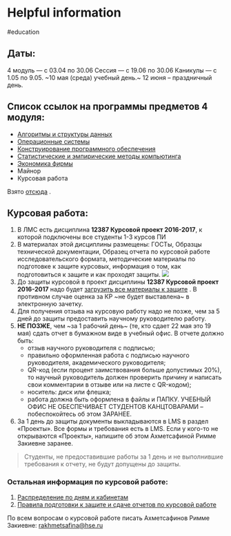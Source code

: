 # Helpful information
#education

## Даты:
4 модуль — с 03.04 по 30.06
Сессия — с 19.06 по 30.06
Каникулы — с 1.05 по 9.05. ~10 мая (среда) учебный день.~
12 июня – праздничный день.


## Список ссылок на программы предметов 4 модуля:
* [Алгоритмы и структуры данных](https://www.hse.ru/data/2017/01/13/1117080146/program-725594847-awEzeK1y71.pdf)
* [Операционные системы](https://www.hse.ru/data/2016/09/15/1117077413/program-725594643-MNlsFZdxCB.pdf)
* [Конструирование программного обеспечения](https://www.hse.ru/data/2016/09/27/1117077645/program-725595969-bXk4nZ8DMO.pdf)
* [Статистические и эмпирические методы компьютинга](https://www.hse.ru/data/2017/04/25/1117092411/program-725595390-4qcCzE3F5h.pdf)
* [Экономика фирмы](https://www.hse.ru/data/2016/08/31/1117076670/program-725595844-63ny_Lp0of.pdf)
* Майнор
* Курсовая работа

Взято [отсюда](https://www.hse.ru/ba/se/courses?course=2.1.2.4&page=1&year=2016) .


## Курсовая работа:
1. В ЛМС есть дисциплина **12387 Курсовой проект 2016-2017**, к которой подключены все студенты 1-3 курсов ПИ
2. В материалах этой дисциплины размещены: ГОСТы, Образцы технической документации, Образец отчета по курсовой работе исследовательского формата, методические материалы по подготовке к защите курсовых, информация о том, как подготовиться к защите и как проходят защиты.
![](Programs%20(upd)/%D0%98%D0%BD%D1%84%D0%BE%D1%80%D0%BC%D0%B0%D1%86%D0%B8%D0%BE%D0%BD%D0%BD%D0%B0%D1%8F%20%D0%BE%D0%B1%D1%80%D0%B0%D0%B7%D0%BE%D0%B2%D0%B0%D1%82%D0%B5%D0%BB%D1%8C%D0%BD%D0%B0%D1%8F%20%D1%81%D1%80%D0%B5%D0%B4%D0%B0%20%D0%9D%D0%98%D0%A3%20%D0%92%D0%A8%D0%AD%20%7C%2012387%20%D0%9A%D1%83%D1%80%D1%81%D0%BE%D0%B2%D0%BE%D0%B8%CC%86%20%D0%BF%D1%80%D0%BE%D0%B5%D0%BA%D1%82%202016-2017%20%F0%9F%94%8A%202017-05-01%2007-59-34.jpg)
3. До защиты курсовой в проект дисциплины **12387 Курсовой проект 2016-2017** надо будет [загрузить все материалы к защите](http://lms.hse.ru/?ap_list) . В противном случае оценка за КР ~не будет выставлена~ в электронную зачетку.
4. Для получения отзыва на курсовую работу надо не позже, чем за  5 дней до защиты предоставить научному руководителю работу.
5. **НЕ ПОЗЖЕ**, чем ~за 1 рабочий день~ (те, кто сдает 22 мая это 19 мая) сдать отчет в бумажном виде в учебный офис. В отчете должно быть:
	- отзыв научного руководителя с подписью;
	- правильно оформленная работа с подписью научного руководителя, академического руководителя;
	- QR-код (если процент заимствования больше допустимых 20%), то научный руководитель должен проверить причину и написать свои комментарии в отзыве или на листе с QR-кодом);
	- носитель: диск или флешка;
	- работа должна быть оформлена в файлы и ПАПКУ. УЧЕБНЫЙ ОФИС НЕ ОБЕСПЕЧИВАЕТ СТУДЕНТОВ КАНЦТОВАРАМИ – побеспокойтесь об этом ЗАРАНЕЕ.
6. За 1 день до защиты документы выкладываются в LMS в раздел «Проекты». Все формы и требования есть в LMS. Если у кого-то не открываются «Проекты», напишите об этом Ахметсафиной Римме Закиевне заранее.
 
> Студенты, не предоставившие работы за 1 день и не выполнившие требования к отчету, не будут допущены до защиты.  

### Остальная информация по курсовой работе:
1. [Распределение по дням и кабинетам](https://docs.google.com/spreadsheets/d/10cs9lFXhia7X9yVl5WAY8RNvK7xUUadJFByslvoYTeM/edit?usp=sharing)
2. [Правила подготовки к защите и сдаче отчетов по курсовой работе](https://www.hse.ru/ba/se/projects)

По всем вопросам о курсовой работе писать Ахметсафинов Римме Закиевне: rakhmetsafina@hse.ru